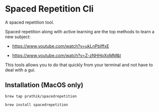 # Spaced Repetition Cli

A spaced repetition tool.

Spaced repetition along with active learning are the top methods to learn a new subject:

* https://www.youtube.com/watch?v=ukLnPbIffxE

* https://www.youtube.com/watch?v=Z-zNHHpXoMM&t

This tools allows you to do that quickly from your terminal and not have to deal with a gui.

## Installation (MacOS only)

`brew tap prathik/spacedrepetition`

`brew install spacedrepetition`
